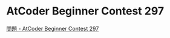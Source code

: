 AtCoder Beginner Contest 297
===

[問題 - AtCoder Beginner Contest 297](https://atcoder.jp/contests/abc297/tasks)
